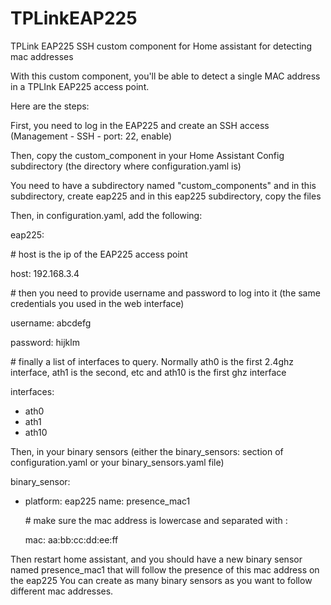 # TPLinkEAP225
TPLink EAP225 SSH custom component for Home assistant for detecting mac addresses

With this custom component, you'll be able to detect a single MAC address in a TPLInk EAP225 access point.

Here are the steps:

First, you need to log in the EAP225 and create an SSH access (Management - SSH - port: 22, enable)

Then, copy the custom_component in your Home Assistant Config subdirectory (the directory where configuration.yaml is)

You need to have a subdirectory named "custom_components" and in this subdirectory, create eap225 and in this eap225 subdirectory, copy the files

Then, in configuration.yaml, add the following:

eap225:

  \# host is the ip of the EAP225 access point
  
  host: 192.168.3.4
  
  \# then you need to provide username and password to log into it (the same credentials you used in the web interface)
  
  username: abcdefg
  
  password: hijklm
  
  \# finally a list of interfaces to query. Normally ath0 is the first 2.4ghz interface, ath1 is the second, etc and ath10 is the first ghz interface
  
  interfaces:
  - ath0
  - ath1
  - ath10

Then, in your binary sensors (either the binary_sensors: section of configuration.yaml or your binary_sensors.yaml file)

binary_sensor:
  - platform: eap225
    name: presence_mac1
    
    \# make sure the mac address is lowercase and separated with :
    
    mac: aa:bb:cc:dd:ee:ff
    
Then restart home assistant, and you should have a new binary sensor named presence_mac1 that will follow the presence of this mac address on the eap225
You can create as many binary sensors as you want to follow different mac addresses.
